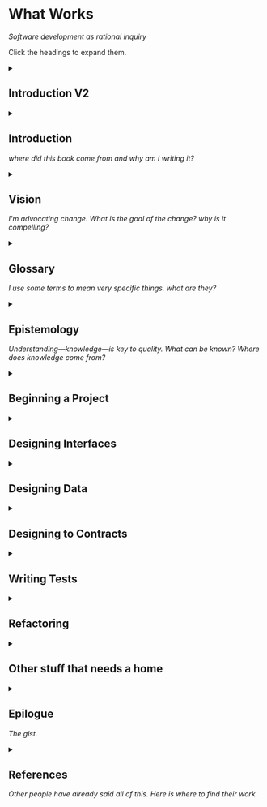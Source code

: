 # What Works

_Software development as rational inquiry_

Click the headings to expand them.

<details>
<summary>

## Introduction V2

</summary>

## The Task of Programming
- If you are a programmer, you do something incredibly difficult every day. It may not be obvious to you just how difficult and daunting the task of programming really is.
- our job as programmers is to shape a software system's behavior
	- system: a network of interacting parts
		- for convenience of representation, we assume these interactions are discretized—since the computers we're talking about are digital, this is a fine assumption.
	- in a software system, the parts may be people, machines, programs, organizations...
	- behavior: the set of possible interaction-sequences in the system
		- interaction-sequences may generally be arbitrarily long
		- the behavior is an infinitely large set!
		- example: pocket calculator
	- enumerating the interaction-sequences is not an efficient way to implement the system.
	- instead, we write code, which describes the behavior in a compressed format.
	- code can be good (tight compression that uses concepts we recognize) or bad (inefficient, illegible compression)
- code is much more comprehensible than a list of interaction-sequences.
	- but it still doesn't fit in our heads (beyond 10 lines or so)
	- and so we cannot _directly_ control the code.
		- There isn't a straight path that goes from desired behavior -> fully-formed design in our heads -> typing the code out, start-to-finish, with no backtracking.
	- when we write code, we need to use a _process_ which involves _state_: intermediate artifacts (designs, work-in-progress code, tests, etc.) that persist outside our heads.
	- The process tells us what to do next given the current state of our artifacts and the desired behavior of the system.
	- the process includes the tools we use to comprehend and shape the code, the way we interact with teammates, how we deploy...
	- we can _only_ directly control the process. Not the code.
	- We _can_ look at the code and use our judgements about it as inputs to the process. For example, a process may involve refactoring existing code.
	- My friend who was between jobs and working on a personal software project set himself the goal of working on it 8 hours a day for a month. I said, "why not set a goal of what features you want to have implemented by the end of the month?" He replied "I can't control what features are implemented. All I can control is how I work and for how long." At that, I was enlightened.
- processes are so complex and idiosyncratic that it is hard to characterize any _actual_ process exactly. We have theoretical descriptions of processes (XP, waterfall) but these necessarily leave out many details that are specific to the project and the people working on it.
- code constrains our choice of process.
	- when the tests take 4 hours, you can't do TDD. Even when tests take 40 seconds, you can't really do TDD.
- We may choose to constrain the code to accommodate certain processes.
	- if we want to do TDD, it's important to shape the code and tests so the tests don't take more than a couple seconds to run.
	- anecdote about member variable prefixes in C++ being used to accommodate text editors that don't highlight member variables differently
	- if we are choosing a process to work with existing code, the code constrains our choice.
- Code is not the only constraint on the process. There are also fundamental constraints on human cognition and collaboration that necessarily shape the process.
	- the mythical man-month: collaboration has a cost
	- doherty threshold

We can only effectively approach the programming task if we acknowledge its enormous difficulty. What I have described in this chapter is a pile-up of difficulty upon difficulty several layers deep. In the subsequent chapters I will take some steps toward resolving these difficulties.

## Process
- get enough sleep
- starting a system from scratch
	- walking skeleton: something technically deployable that hits all the essential integrations and tools
		- database
		- external services
		- client/server interaction
		- development environment
		- tests
		- build
		- lint/format
		- versioning
		- deploy
	- design verification strategies for sub-doherty feedback
	- many more much smaller steps
		- use tools to reveal a problem: mismatch between desired and actual behavior, or code smell. You should be able to do this quickly enough that your attention doesn't wander.
			- your discernment of code smells is a tool. Code smells should be objective.
		- fix the problem
		- use the same tools to verify that the problem is now fixed.
- evolving an existing system
	- don't demand perfection, and don't settle for "good enough"
    - find out what the team is already doing that's working, and intensify it.
    - find the bugs and fix them
    - make new code exemplary
    - separate fast and slow tests so they can be run at different times
- working on code
	- design interfaces (data crossing a boundary)
	- refactor implementations

## Seeing Code
Motivating example: design of a timer
- separate "tick" action from state, calculations (e.g. displaying the time)
- benefits: testing, persistence
- "how did you know to do that?"
	- it is possible to find this design without even thinking about testing or persistence.
	- you just have to follow the heuristic that actions, state, and calculations should be kept separate

- Capability levels
	- data
	- function
	- state
	- action
- Graphs
	- call graph
	- dependency graph
	- why cycles are usually bad

## Designing Code
- Objectives
	- tight, legible compression
	- fast feedback
	- self-evident correctness (not orthogonal to the other two points)

</details>
  
<details>
<summary>
  
## Introduction

_where did this book come from and why am I writing it?_

</summary>

### The Goal: less confusion, less anxiety, fewer bugs, more comfort, more habitability, more humanity, more effectiveness

- this book is about ways of seeing and working with code that will make your software a more reliable translation of your intent. In practical terms, this means writing fewer bugs, and being able to add features faster and with less risk.
- most of these techniques were invented by other people
- some of this stuff has been known for 50+ years

- these techniques are tools, not rules that you have to always follow. They solve a problem in a context. The meta-technique is to always be adapting the techniques to the exact context you find yourself in. There are many aspects of the context to consider:
  - UX
  - testability
  - readability
  - maintainability
  - performance
  - TODO: refine this list.

- Because the only way to use these techniques is to be constantly adapting them, you have to be and feel free.
  - if you feel that political pressure from your manager, architects, coworkers, or whoever, is constraining you to do things in a particular way—_no matter what that way is_, the techniques in this book will seem idealistic and impractical.
    - I do not believe there is _any_ closed set of rules that will work for all circumstances (at least, no set of rules that a human can comprehend)
  - double-check with yourself that this is not just a defensive reaction to the prospect of having to do an enormous amount of work to improve things. Are other people _really_ that opposed to change, or are _you_ opposed to change because you might have to be the one to lead it?

- Adapting techniques to circumstances
  - Try to write code
  - think "gosh this is hard/confusing"
  - notice "this technique seems like it could be applicable here"
  - "but if we use it, it will harm the system in ways XYZ"
  - "but if we change the technique slightly, the problems with XYZ go away. Even though this modified technique _would cause other problems if used as a general rule_, in this situation it doesn't cause those problems."

Example: writing tests for YAML config
- problem: config is duplicated and hard to maintain. Different parts need to be kept in sync. It's hard to see the crucial details amid all the boilerplate. It's easy to break things.
- insight: writing tests for the config could stop us from breaking things.
- problem: testing guidelines say to make tests very specific examples of behavior. But YAML doesn't have behavior. If we write tests that make assertions about specific YAML nodes, the tests will just duplicate the structure of the config—not helpful.
- insight: when testing static config files, it's okay for tests to assert on generalities. Tests can have loops and complex logic. They are more like validators than traditional unit tests.

- incremental change
  - don't demand perfection, and don't settle for "good enough"
  - identify what the team is already doing that's working, and enhance that.
  - find the bugs and fix them
  - make new code exemplary

### This book is for self-organizing engineering teams

- cite Roy Osherove's XP+Scrum video

### This is all stuff that has actually worked in practice.

### This book can provide the start of a pattern language for your team.

### This is all old news

- TDD + the unix philosophy + XP + Christopher Alexander + the _Tao Te Ching_


### TL;DR: it's the Unix philosophy plus TDD (plus algebraic types, where available)

what isn't it? i.e. what have I tried that _hasn't_ worked?
- a lot of OOP: inheritance, active objects
- naive top-down procedural decomp
- pure functional programming
- just thinking harder or being smarter
- ATDD

what haven't I tried in earnest?
- logic programming

### TDD

### The Unix Philosophy

### Algebraic Types

</details><!-- Introduction -->

<details>
<summary>

## Vision

_I'm advocating change. What is the goal of the change? why is it compelling?_

</summary>

### To what end? Quality.

- a quality system is/does what you expect
- "everything that helps is there, and everything that doesn't is left out" (find C.A. quote; this is a paraphrase)
- helps us feel at home, alive, present, comfortable, ourselves
  - we spend more and more of our time using computers. we need this.

### Two responses to a bug report

- "oh weird, how can that even happen? I'll file it in our issue tracker; we'll probably start investigating it in 2 weeks."
- "d'oh! I should have thought of that case. How embarrassing! I'll fix it right now; it should only take a few minutes."

The first response is typical; the second is desirable.

All programmers make mistakes. I'm not claiming I don't write any bugs. I do. But when they're
discovered, I almost always know why they're happening, because they reflect flaws in my reasoning
that, once exposed, are obvious.

Your goal should not be to try to prevent all bugs, but to be able to respond to bug reports
with simple, immediate fixes rather than protracted, head-scratching investigations. The way
to do this is to understand your code. Test-driven development can help.

### Joy

### Mental Modeling

the opposite: confusion, feeling like a pinball, anxiety

most code does not help us learn about what it does. We need a holistic understanding of the system (what Peter Naur
calls a _theory_ of the program) before the parts make sense.

The best code teaches us how to solve a problem, and can be read in at least two ways: whole-to-parts or parts-to-whole.

### Bugs come from complexity

- Cite "out of the tar pit"

- essential complexity bugs: the domain or application is complicated, so programmers make mistakes
- accidental complexity bugs: there's a mismatch between the user's model and the system's model
  - e.g. integer overflow. To a user, 2^31-1 isn't special, but to the machine it is.

### Push complexity under the microscope

- complicated computations are relatively easy to deal with; because the code and data can be observed and controlled,
  bugs can be reproduced "in the lab" and reliably fixed. Complicated effects on things outside the computational
  process are relatively hard to deal with; they are harder to observe and control.
- we want to make the program do all the interesting, complicated work as pure computation, with no external effects.

### What "Out of the Tar Pit" Got Wrong

- tests can be useful
- a suite of tests can give us pretty good confidence that the program behaves correctly, if we assume that
  the program's code is _simple_: that is, that it makes no unnecessary distinctions between
  different inputs. Test-driven development is a technique for ensuring that we get code that is as simple
  as it can be while still passing all the tests.

- OOP and accidental state can be useful
  - I have found that OOP works well to control accidental complexity.
  - FP is better suited to essential complexity.
  - sometimes stateful algorithms are needed to avoid exorbitant memory usage.

### The means: Fast Feedback and transparency

When we can see more about what's going on in the system, we can mentally model its inner workings.
When we can try things out and observe the result, we can learn what the system does by experimenting with it.
The quicker we can do this, the quicker we reach a level of comfort where we experience quality.


### A vision of the future

- a bit disingenuous to call this a vision of the future. I've lived it.

- you come into work Monday morning. Failing test on your workstation reminds you where you left off the previous Friday. You fix the code, and within milliseconds, the test results turn blue-green indicating that all 1500 tests in your project are passing. You notice that, with your fix, there's now a redundant conditional in the code, and you remove it. The steady green of the test results confirms that this was a good idea.
- Backlog-based team standup
    - PM watched (via telemetry) some users apparently get confused by the new account-switching UX. He's going to collaborate with the team's designer for the next hour to work out a fix. He'd like one engineer to be there to give rough estimates of cost as they spitball solutions.
    - A quick conference between you and your pair- you decide that since your current feature is close to done, you will solo on the finishing touches and deploy it to the staging environment while your partner joins the PM and designer. You finish and deploy the code to staging in about 15 minutes (since deploying is just pushing to the main git branch; automation does the rest). You spend the next 45 minutes cleaning up some tech debt in a file you worked on recently.
    - Your pair returns. At this point, it's time for the weekly planning meeting. The PM describes the upcoming features and asks the engineers if they have any initial questions

When you return from the meeting, you notice the team's CI monitor is red! A quick check of the git history confirms that you were the one who pushed last, so after a quick conference with your team it is decided that you will work on fixing the build initially. By inspecting the test output, you quickly discover the problem: the CI server's timezone is set to UTC, but a test you added assumes that the system time will be in your local timezone. You fix the test so it will work reliably no matter in which timezone it's run. You commit and push your changes. The whole process takes about 5 minutes.

- next story you pick up is the one your pairing partner helped define this morning. (it's at the top of the backlog)

### Reflection on the vision

- the point is not to avoid making mistakes, but to catch them quickly (ideally, before users are affected) and reduce risk.

### What needs to change?

what is the diff between the vision and reality?

</details><!-- Vision -->

<details>
<summary>

## Glossary

_I use some terms to mean very specific things. what are they?_

</summary>

### Ways of Categorizing Tests

### Formal Test

### Informal Test

### Automated Test

### Manual Test

### Exploratory Testing

### Unit Test

### System Test

### Types of system test

- functional
- integration
- perf
- load
- stress
- recovery
- migration
- journey
- acceptance
- ...

### Fast Test

### Slow Test

### Testing metaphors

- red
- green
- flake
- brittle
- against
- drive
    - in the way that an engine _drives_ a machine. tests provide the motive force
      for development
    - TODO: get a copy of _TDD by example_ and confirm that this is what Kent Beck intended.

### Test Doubles

- double
- dummy
- stub
- spy
- mock
- fake

### Test-Driven Development

- Red-green-refactor
- London-school TDD
- Detroit-school TDD
- the crucial difference: state-based vs. messsage-based assertions.
- you need both of these in your toolkit. State-based assertions
  are more often what you want, though.

### Algebraic Type Systems

- important differences from Java or C-style types
  - no null pointers or null object references
  - union types instead
  - can prove desirable properties of programs
  - check for exhaustive handling of different cases
- Bob Martin warns against embedding null-checking in the type system
  - The warning may be wise if your goal is to minimize changes to code
  - Forcing arguments to be present may complicate testing... but the
    existence of params that are sometimes not used may be
    a design smell! Possible solution: bottom type.

### Computational Process

### The Four Levels of Capability

- data
- computation
- machine
  - a Turing machine runs until it is "done". A suspendable machine can be observed and fiddled with as it computes.
  - can change state (within the OS process)
  - no one talks about these for some reason. people talk about state machines, which are a particular kind of suspendable machine.
  - cite Parnas
  - an OS process is a suspendable machine
- effect

### Accidental and Essential Complexity

</details><!-- Glossary -->

<details>
<summary>

## Epistemology

_Understanding—knowledge—is key to quality. What can be known? Where does knowledge come from?_

</summary>

### Inductive and Deductive reasoning

### The scientific method

### Analogy between science and TDD

### Tests as instruments

### Types as theorems

### What types and tests can and can't do

</details><!-- Epistemology -->

<details>
<summary><h2>Beginning a Project</h2></summary>

### Aim to get useful feedback in 400 milliseconds

- tests
- types
- dev environment
- linters
- easier said than done. how do you make tests that fast?
    - you may need to write your own test framework (for now)
    - mock everything? nope.
    - you will need to change how you design.
- if you can't run all your tests in 400ms, it probably means:
  - your test framework is too slow. popular test frameworks often have tons
    of features that make it possible to test poorly-designed code, but slow down
    all of the tests. E.g. Jest runs every test suite in its own process to allow
    entire JS modules to be mocked out.
    - write your own test framework. If you're using JS, use Taste as a starting point.
  - you're wasting time testing other people's (side-effecting) code. Design your
    system so your tests only exercise your code (and fast, purely functional third-party code)
  - you're testing with too much data.

### Make your dev environment independent of production

### Make installation and configuration trivially easy

- Setting up an installation should be one command
- If the software can run in multiple configurations, make it
  easy for devs to install it in every configuration they will need
  to test.

### Allow multiple installations per machine

### Start with a walking skeleton

### Beware of Complicated Frameworks

- What's the difference between a framework and a library?
  - it's a spectrum, not a hard line.
  - a framework is monistic and all-encompassing. Libraries can coexist, even if they provide
    overlapping functionality (e.g. you can have lodash, underscore, and ramda and call them
    all from the same function). You can't use multiple frameworks in the same code. E.g. a
    UI component can't use both Angular and React—that would be nonsensical. Each of these
    frameworks forms a mini-language for writing UIs, and a given piece of the UI can only be
    written in one language.
  - a library has a simple interface; a framework has a complex one. It may have a lot of
    configuration options that essentially form a mini programming language.
  - Frameworks usually have configuration options; libraries usually don't.
  - The major difference for our purposes: _you call libraries, but frameworks call you_.
    (this is an oversimplification; sometimes libraries call you back. But generally, not until
    you call them).
    - This means that while you can often replace a library with a fake in your tests,
      and then run contract tests against the fake to verify that it behaves the same
      as the library, you cannot do that with a framework. There is no way to run contract
      tests on a framework. You have to write integrated tests, which are slow. The more
      complicated your interactions with the framework, the more slow tests you need.
  - Case study: Giant CI pipeline integrating many scripts using an extremely complicated
    YAML-based config language. It wasn't possible to test that everything worked together
    without deploying the pipeline to the cloud and running it. This took 4 hours and cost $20.
    And it wasn't even a complete test. E.g. if the pipeline succeeded, we couldn't be sure that
    error handling was working correctly.
  - Choose frameworks with simple interfaces that you feel confident leaving untested, or
    covering with just a few integrated tests.

### Deploy immediately and often

- deploying to production or a production-like env should be almost
  the first thing you do.
  (assuming no users are actually looking at prod.)
  if you can't deploy the software, you have nothing.
- establish a lightweight release process. I recommend something like:
  - tag a particular commit as a release candidate, e.g. 1.0.0-rc1
  - follow semver unless you have a reason not to.
  - deploy that commit to a staging environment. For bonus points,
    create a special environment for each release whose subdomain matches
    the release version, e.g. https://1.0.0-rc1.frobozz.com
  - validate that the release is okay.
  - deploy to production.
  - tag the commit you deployed with the release version, e.g. 1.0.0.

### Continuous deployment doesn't mean continuous delivery

Some organizations resist continuous deployment processes because
they mistakenly equate them with continuous delivery.
Continuous deployment does _not_ mean that every change is immediately
released to users.
Decouples technical decisions (is this software ready for an internal
audience) from business decisions (is this software ready for users)

### Avoid project templates that have a short shelf-life

- a fast suite of tests obviates most other developer conveniences.

### Practice README-driven development

### Ensure everyone can run the tests

### Start with manual testing

### Types and tests serve orthogonal purposes. Use both.

- when I say "types" I mean algebraic types.
- TypeScript, Flow, Kotlin, Scala, Rust

### Use linters to find dead code

- avoid line length limits and other superficial style checks that force code to be asymmetrical.

### Make status evident

- CI monitor
- you may not need a CI monitor

</details><!-- Beginning -->

<details>
<summary><h2>Designing Interfaces</h2></summary>

### Designing code means dividing it into parts

- the way we draw the boundaries between parts implies certain
  interfaces and interaction between the parts.
- the interactions at these interfaces largely determine whether
  the code is comprehensible or not.

### How to divide solutions into parts

- choose a split. consider:
  - is each part simple?
  - Is the interaction (e.g. the data that passes between them) simple and comprehensible?
    - a different way to phrase this: is each part easy to test? If I make a mistake in implementation,
      will the test failure be easy to understand, or will I have to carefully comb the test output
      or run a debugger to know what behavior I broke?
    - if I change or add behavior later, and a test fails, will it be clear whether I should change
      the code or the test (TODO: this is getting very abstract; I should move this to a section on test UX)
    - is the data input to each part maximally convenient for that part?
  - Are the parts coupled to their context, so I have to understand the whole before
    I can understand any part? Or can I build up from knowledge of the parts to knowledge of the whole?
  - Could the parts be reused to solve new problems (or new variations on this problem)?
- repeat several times with different splits and pick the best one.
- recurse: consider each part and split it.

- decouple parts by relying on their caller to compose them. rather than have each function call the next one in the processing pipeline,
  have it return some data and let its caller decide what to do with that data.

- heuristic: input/computation/output pattern
  - separate computations from their context/effects
- e.g. "print a multiplication table" can be divided into parts:
  - get the size of the table as user input
  - generate the table as a sequence of lines
  - print a sequence of lines

### How to know when you've gotten the split wrong

- lagging indicators:
  - a function immediately translates its arguments into another form and then
    just uses the translated args; not the originals.
    - example: null checks, type conversions
    - deciding what to do with null, or a parse error etc. is policy, not mechanism—should
      be the caller's responsibility.
  - a function does some calculations and at the very end passes the results to another function.

### Use the typechecker to sanity-check your design

- sketch the interface of each part using types
- write the minimum implementation possible to make the typechecker happy, e.g. `return null`.
  Values that work well for this include null, empty string, empty array, noop function, etc.
- then test-drive each part.
- sometimes the types may force you to write the correct implementation, e.g. `function head<T>(NonEmptyList<T>): T`
  if that happens, awesome. One less thing you have to test.


### Interface design drives tests; tests drive implementation

### Designing top-down

- input/processing/output (Eric Roberts: _The Art and Science of C_)
- phrase the processing steps as app-agnostic utilities.
- hiding "implementation details" at this level is often detrimental.
- the goal should be to state what the program needs to do as straightforwardly as possible.
  Imagine reading the code aloud to another programmer. Would it help them understand
  how the problem gets solved? Or is it too vague, too high-level to actually explain anything?
  Or too low-level and grubby, so the solution is obscured?

### Limiting call depth

- too many layers make the code hard to follow
- a clear separation between mechanism and policy helps greatly.
  The mechanism code can have several layers of calls without causing readability
  problems, since it will seldom need to be read.

### Bring the language up to meet the problem

- pure top-down design breaks a problem into smaller and smaller pieces until the pieces
  are the fundamental operations of the programming language.
- in practice, I've found that designing _only_ top-down results in the creation of a lot
  of hard-to-understand ad-hoc functions, and, ultimately, duplicative code.
- instead, raise the level of abstraction of the "fundamental operations" so the solution
  is easy to express. In other words, design better mechanisms with which to express your
  policy.

### Model-View-Controller

### Adding Viewmodels

### Eliminate accidental state

### How to choose a test subject

- choosing a test subject is designing an interface
- adding tests stabilizes the interface (makes it harder to change). plan accordingly.
- design several collaborating parts at the same time?

### Ensuring integration with types

- you can also write a small number of integration tests. Often, just one is enough.

### Separate Computation from Effects

- a.k.a. "separate decisions from dependencies"

### Focus on the data first

- Fred Brooks quote

### Represent Effects as Values

### Represent the passage of time as a sequence of calls

### Name things after what they are, not what they're used for

- when a function's name refers to its caller, that's often a sign
  of a conceptual dependency cycle.

### Consider the value of reuse across time as well as space

- reused code does not have to be called in multiple places
- it can simply not change while other things change around it

### Use machines to interleave computation with effects

### Domain sandwich

- domain code may call effectful code injected by the entrypoint
  (e.g. main)

### When to use exceptions vs. error returns

</details><!-- Designing Interfaces -->

<details>
<summary><h2>Designing Data</h2></summary>

### Using union types to enumerate possible states

### Clean data before it reaches domain code

### [Types] Make Illegal States Unrepresentable

### [Types] Make Equivalent States Identical

### [Types] Parse, Don't Validate

</details><!-- Designing Data -->

<details>
<summary><h2>Designing to Contracts</h2></summary>

### Use fakes when the order / number of effects isn't critical

### Algebraic properties of contracts

- idempotency
- nilpotency
- associativity
- commutativity
- last-write wins
- first-write wins
- transitivity? how might this apply?

### Contract testing

### Use contract tests as a cross-team collaboration tool

### Reuse ubiquitous interfaces


</details><!-- Designing to Contracts -->

<details>
<summary><h2>Writing Tests</h2></summary>

### Write tests that catch your mistakes

- quote Kent Beck

> Program testing can be quite effective for showing the presence of bugs, but is hopelessly inadequate for showing their absence.
>
> —Edsger Dijkstra

### Calibrate your tests

### As you work, run the tests several times per minute

### Remove all obstacles to getting continuous feedback

- obstacles can be psychological or technical

### Write single-purpose tests

- avoid trying to make tests do double-duty, e.g. test performance
and features. This just makes failures harder to diagnose.
- tests are not the place to document realistic input values.
  Using weird values more clearly demonstrates the ways in which the
  solution is generalized.

### [Testing] Keep test suites flat

### [Testing] Start with the edges

- a.k.a. thorns around the gold

### [Testing] Control your experiments

- a.k.a. set up for success

### [Testing] Distrust test coverage measurements


### [Testing] Use tests to learn about your testing tools

 - use tests to discover what you don’t know by first writing the thing you do know.

### Test contravariance

- as the tests get more specific, code gets more generic
- if you are writing concrete code/config/data, write generic tests to validate it.

</details><!-- Writing Tests -->

<details>
<summary><h2>Refactoring</h2></summary>

### [Style] Make similar things look the same so important differences stand out

- your linter may fight you

### [Refactoring] Use the Flocking Rules to refactor toward symmetry

### Don't just abbreviate duplication; eliminate it.

### Shallow Hierarchies

</details><!-- Refactoring -->

<details>
<summary><h2>Other stuff that needs a home</h2></summary>

### Testability is Worth Designing For

- geepaw calls this "the driven premise"

### Judge code by consilience

- does it harmonize with the user's needs and expectations?
- can the programmers who will maintain it understand how it works? Can they add features to it without adding bugs?
- does it work well with the machine?
  - e.g. memory locality in row-oriented vs. column oriented layouts, arrays vs. linked lists. Arrays (copied on write) may be faster even when immutability is to be maintained. Profile before optimizing!
- you know consilience is good when learning about one domain teaches
  you something useful about the other.

### A program is a theory about how to solve a problem

### Design interfaces, refactor implementations

### Review process, not just code

### Preserve immutability by copying on write

</details><!-- Other stuff that needs a home -->

<details>
<summary>

## Epilogue

_The gist._

</summary>

> The ancient Masters were profound and subtle.<br/>
> Their wisdom was unfathomable.<br/>
> There is no way to describe it;<br/>
> all we can describe is their appearance.<br/>
>
> They were careful<br/>
> as someone crossing an iced-over stream.<br/>
> Alert as a warrior in enemy territory.<br/>
> Courteous as a guest.<br/>
> Fluid as melting ice.<br/>
> Shapable as a block of wood.<br/>
> Receptive as a valley.<br/>
> Clear as a glass of water.<br/>
>
> Do you have the patience to wait<br/>
> till your mud settles and the water is clear?<br/>
> Can you remain unmoving<br/>
> till the right action arises by itself?<br/>
>
> The Master doesn't seek fulfillment.<br/>
> Not seeking, not expecting,<br/>
> she is present, and can welcome all things.<br/>

> In pursuit of knowledge,<br/>
> every day something is added.<br/>
> In the practice of the Tao,<br/>
> every day something is dropped.<br/>
> Less and less do you need to force things,<br/>
> until finally you arrive at non-action.<br/>
> When nothing is [being] done,<br/>
> nothing is left undone.<br/>

> Act without doing;<br/>
> work without effort.<br/>
> Think of the small as large<br/>
> and the few as many.<br/>
> Confront the difficult<br/>
> while it is still easy;<br/>
> accomplish the great task<br/>
> by a series of small acts.<br/>
>
> The Master never reaches for the great;<br/>
> thus she achieves greatness.<br/>
> When she runs into a difficulty,<br/>
> she stops and gives herself to it.<br/>
> She doesn't cling to her own comfort;<br/>
> thus problems are no problem for her.<br/>
>
> What is rooted is easy to nourish.<br/>
> What is recent is easy to correct.<br/>
> What is brittle is easy to break.<br/>
> What is small is easy to scatter.<br/>
>
> Prevent trouble before it arises.<br/>
> Put things in order before they exist.<br/>
> The giant pine tree<br/>
> grows from a tiny sprout.<br/>
> The journey of a thousand miles<br/>
> starts from beneath your feet.<br/>
>
> Rushing into action, you fail.<br/>
> Trying to grasp things, you lose them.<br/>
> Forcing a project to completion,<br/>
> you ruin what was almost ripe.<br/>
>
> Therefore the Master takes action<br/>
> by letting things take their course.<br/>
> He remains as calm<br/>
> at the end as at the beginning.<br/>

> When he makes a mistake, he realizes it.<br/>
> Having realized it, he admits it.<br/>
> Having admitted it, he corrects it.<br/>
> He considers those who point out his faults<br/>
> as his most benevolent teachers.<br/>
> He thinks of his enemy<br/>
> as the shadow that he himself casts.<br/>

> The ancient Masters<br/>
> didn't try to educate the people,<br/>
> but kindly taught them to not-know.<br/>
>
> When they think that they know the answers,<br/>
> people are difficult to guide.<br/>
> When they know that they don't know,<br/>
> people can find their own way.<br/>

> If a country is governed wisely,<br/>
> its inhabitants will be content.<br/>
> They enjoy the labor of their hands<br/>
> and don't waste time inventing<br/>
> labor-saving machines.<br/>
> Since they dearly love their homes,<br/>
> they aren't interested in travel.<br/>
> There may be a few wagons and boats,<br/>
> but these don't go anywhere.<br/>
> There may be an arsenal of weapons,<br/>
> but nobody ever uses them.<br/>
> People enjoy their food,<br/>
> take pleasure in being with their families,<br/>
> spend weekends working in their gardens,<br/>
> delight in the doings of the neighborhood.<br/>
> And even though the next country is so close<br/>
> that people can hear its roosters crowing and its dogs barking,<br/>
> they are content to die of old age<br/>
> without ever having gone to see it.<br/>
>
> —_Tao Te Ching_, trans. Stephen Mitchell

</details><!-- Epilogue -->

<details>
<summary>

## References

_Other people have already said all of this. Here is where to find their work._

</summary>

- Eric S. Roberts: _The Art and Science of C_. Addison-Wesley, 1995.
- Alexis King: "Parse, Don't Validate". Personal blog, 2019. https://lexi-lambda.github.io/blog/2019/11/05/parse-don-t-validate/
- Matt Parker: “TDD: The Bad Parts” (video)
- Gary Bernhardt: “Boundaries” (video)
- Gary Bernhardt: “Fast Test, Slow Test” (video)
- [Christopher Alexander: The Timeless Way of Building (book)][Alexander1]
- [Christopher Alexander: The Nature of Order (book)][Alexander2]
- [Kent Beck: Extreme Programming Explained, 2nd ed (book)][Beck1]
- [Fred Brooks: The Mythical Man-Month (book)][Brooks1]
- [Robert M. Pirsig: Zen and the Art of Motorcycle Maintenance (book)][Pirsig1]
- [Sandi Metz and Katrina Owen: 99 bottles of OOP (e-book)][Metz1]
- [Eric S. Raymond: The Art of Unix Programming (html book)][Raymond1]
- David Parnas: "On the criteria to be used in decomposing systems into modules" (pdf paper)
- Michael Nygard: “Uncoupling” (video)
- Tony Hoare: "The Emperor's Old Clothes" (pdf)
- Ben Moseley and Peter Marks: “Out of the Tar Pit” (pdf)
- Gary Bernhardt: “Test Isolation Is About Avoiding Mocks” (html blog post)
- Jim Coplien: “Why Most Unit Testing is Waste” (pdf)
- Stephen Mitchell (translator): Tao Te Ching (book)

</details><!-- References -->

